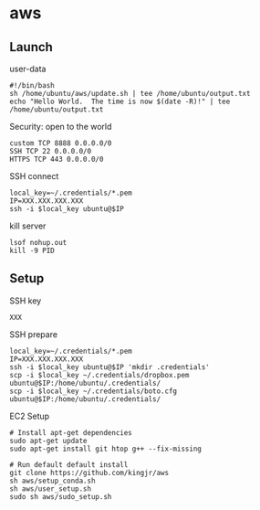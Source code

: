 # aws
## Launch

user-data
```
#!/bin/bash
sh /home/ubuntu/aws/update.sh | tee /home/ubuntu/output.txt
echo "Hello World.  The time is now $(date -R)!" | tee /home/ubuntu/output.txt
```

Security: open to the world
```
custom TCP 8888 0.0.0.0/0
SSH TCP 22 0.0.0.0/0
HTTPS TCP 443 0.0.0.0/0
```

SSH connect
```
local_key=~/.credentials/*.pem
IP=XXX.XXX.XXX.XXX
ssh -i $local_key ubuntu@$IP
```

kill server
```
lsof nohup.out
kill -9 PID
```


## Setup

SSH key

```
XXX
```

SSH prepare
```
local_key=~/.credentials/*.pem
IP=XXX.XXX.XXX.XXX
ssh -i $local_key ubuntu@$IP 'mkdir .credentials'
scp -i $local_key ~/.credentials/dropbox.pem ubuntu@$IP:/home/ubuntu/.credentials/
scp -i $local_key ~/.credentials/boto.cfg ubuntu@$IP:/home/ubuntu/.credentials/
```

EC2 Setup

```
# Install apt-get dependencies
sudo apt-get update
sudo apt-get install git htop g++ --fix-missing

# Run default default install
git clone https://github.com/kingjr/aws
sh aws/setup_conda.sh
sh aws/user_setup.sh
sudo sh aws/sudo_setup.sh
```

